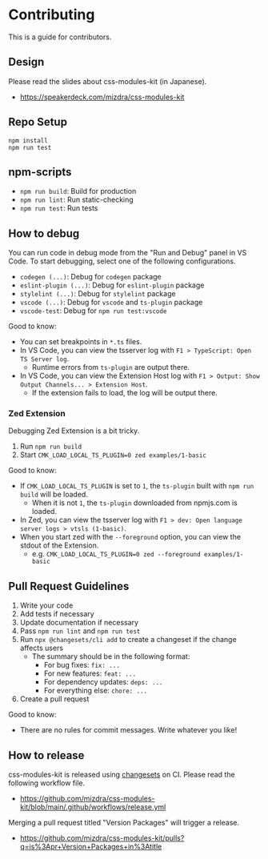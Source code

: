 # Contributing

This is a guide for contributors.

## Design

Please read the slides about css-modules-kit (in Japanese).

- https://speakerdeck.com/mizdra/css-modules-kit

## Repo Setup

```console
npm install
npm run test
```

## npm-scripts

- `npm run build`: Build for production
- `npm run lint`: Run static-checking
- `npm run test`: Run tests

## How to debug

You can run code in debug mode from the "Run and Debug" panel in VS Code. To start debugging, select one of the following configurations.

- `codegen (...)`: Debug for `codegen` package
- `eslint-plugin (...)`: Debug for `eslint-plugin` package
- `stylelint (...)`: Debug for `stylelint` package
- `vscode (...)`: Debug for `vscode` and `ts-plugin` package
- `vscode-test`: Debug for `npm run test:vscode`

Good to know:

- You can set breakpoints in `*.ts` files.
- In VS Code, you can view the tsserver log with `F1 > TypeScript: Open TS Server log`.
  - Runtime errors from `ts-plugin` are output there.
- In VS Code, you can view the Extension Host log with `F1 > Output: Show Output Channels... > Extension Host`.
  - If the extension fails to load, the log will be output there.

### Zed Extension

Debugging Zed Extension is a bit tricky.

1. Run `npm run build`
1. Start `CMK_LOAD_LOCAL_TS_PLUGIN=0 zed examples/1-basic`

Good to know:

- If `CMK_LOAD_LOCAL_TS_PLUGIN` is set to `1`, the `ts-plugin` built with `npm run build` will be loaded.
  - When it is not `1`, the `ts-plugin` downloaded from npmjs.com is loaded.
- In Zed, you can view the tsserver log with `F1 > dev: Open language server logs > vtsls (1-basic)`.
- When you start zed with the `--foreground` option, you can view the stdout of the Extension.
  - e.g. `CMK_LOAD_LOCAL_TS_PLUGIN=0 zed --foreground examples/1-basic`

## Pull Request Guidelines

1. Write your code
1. Add tests if necessary
1. Update documentation if necessary
1. Pass `npm run lint` and `npm run test`
1. Run `npx @changesets/cli add` to create a changeset if the change affects users
   - The summary should be in the following format:
     - For bug fixes: `fix: ...`
     - For new features: `feat: ...`
     - For dependency updates: `deps: ...`
     - For everything else: `chore: ...`
1. Create a pull request

Good to know:

- There are no rules for commit messages. Write whatever you like!

## How to release

css-modules-kit is released using [changesets](https://github.com/changesets/changesets) on CI. Please read the following workflow file.

- https://github.com/mizdra/css-modules-kit/blob/main/.github/workflows/release.yml

Merging a pull request titled "Version Packages" will trigger a release.

- https://github.com/mizdra/css-modules-kit/pulls?q=is%3Apr+Version+Packages+in%3Atitle

